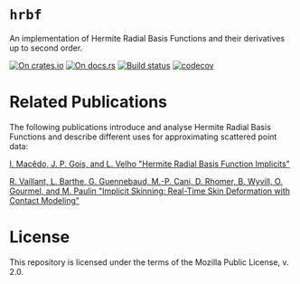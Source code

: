 # `hrbf`

An implementation of Hermite Radial Basis Functions and their derivatives up to second order.

[![On crates.io](https://img.shields.io/crates/v/hrbf.svg)](https://crates.io/crates/hrbf)
[![On docs.rs](https://docs.rs/hrbf/badge.svg)](https://docs.rs/hrbf/)
[![Build status](https://gitlab.com/elrnv/hrbf/badges/master/pipeline.svg)](https://gitlab.com/elrnv/hrbf/pipelines/)
[![codecov](https://codecov.io/gl/elrnv/hrbf/branch/%5Cx6d6173746572/graph/badge.svg)](https://codecov.io/gl/elrnv/hrbf)


# Related Publications

The following publications introduce and analyse Hermite Radial Basis Functions and describe
different uses for approximating scattered point data:

[I. Macêdo, J. P. Gois, and L. Velho "Hermite Radial Basis Function Implicits"](https://doi.org/10.1111/j.1467-8659.2010.01785.x)

[R. Vaillant, L. Barthe, G. Guennebaud, M.-P. Cani, D. Rhomer, B. Wyvill, O. Gourmel, and M. Paulin "Implicit Skinning: Real-Time Skin Deformation with Contact Modeling"](http://rodolphe-vaillant.fr/pivotx/templates/projects/implicit_skinning/implicit_skinning.pdf)


# License

This repository is licensed under the terms of the Mozilla Public License, v. 2.0.
